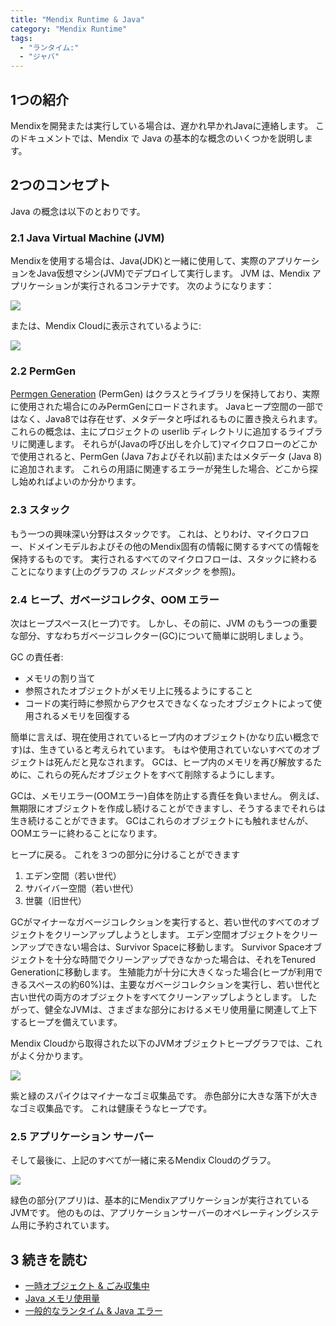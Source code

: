 ```yaml
---
title: "Mendix Runtime & Java"
category: "Mendix Runtime"
tags:
  - "ランタイム:"
  - "ジャバ"
---
```


## 1つの紹介
Mendixを開発または実行している場合は、遅かれ早かれJavaに連絡します。 このドキュメントでは、Mendix で Java の基本的な概念のいくつかを説明します。

## 2つのコンセプト
Java の概念は以下のとおりです。

### 2.1 Java Virtual Machine (JVM)
Mendixを使用する場合は、Java(JDK)と一緒に使用して、実際のアプリケーションをJava仮想マシン(JVM)でデプロイして実行します。 JVM は、Mendix アプリケーションが実行されるコンテナです。 次のようになります：

![](attachments/mendix-runtime-java/2.jpg)

または、Mendix Cloudに表示されているように:

![](attachments/mendix-runtime-java/4.jpg)

### 2.2 PermGen

[Permgen Generation](https://docs.oracle.com/javase/7/docs/webnotes/tsg/TSG-VM/html/tooldescr.html#gblmm) (PermGen) はクラスとライブラリを保持しており、実際に使用された場合にのみPermGenにロードされます。 Javaヒープ空間の一部ではなく、Java8では存在せず、メタデータと呼ばれるものに置き換えられます。 これらの概念は、主にプロジェクトの userlib ディレクトリに追加するライブラリに関連します。 それらが(Javaの呼び出しを介して)マイクロフローのどこかで使用されると、PermGen (Java 7およびそれ以前)またはメタデータ (Java 8)に追加されます。 これらの用語に関連するエラーが発生した場合、どこから探し始めればよいのか分かります。

### 2.3 スタック

もう一つの興味深い分野はスタックです。 これは、とりわけ、マイクロフロー、ドメインモデルおよびその他のMendix固有の情報に関するすべての情報を保持するものです。 実行されるすべてのマイクロフローは、スタックに終わることになります(上のグラフの *スレッドスタック* を参照)。

### 2.4 ヒープ、ガベージコレクタ、OOM エラー

次はヒープスペース(ヒープ)です。 しかし、その前に、JVM のもう一つの重要な部分、すなわちガベージコレクター(GC)について簡単に説明しましょう。

GC の責任者:

*   メモリの割り当て
*   参照されたオブジェクトがメモリ上に残るようにすること
*   コードの実行時に参照からアクセスできなくなったオブジェクトによって使用されるメモリを回復する

簡単に言えば、現在使用されているヒープ内のオブジェクト(かなり広い概念です)は、生きていると考えられています。 もはや使用されていないすべてのオブジェクトは死んだと見なされます。 GCは、ヒープ内のメモリを再び解放するために、これらの死んだオブジェクトをすべて削除するようにします。

GCは、メモリエラー(OOMエラー)自体を防止する責任を負いません。 例えば、無期限にオブジェクトを作成し続けることができますし、そうするまでそれらは生き続けることができます。 GCはこれらのオブジェクトにも触れませんが、OOMエラーに終わることになります。

ヒープに戻る。 これを３つの部分に分けることができます

1.  エデン空間（若い世代）
2.  サバイバー空間（若い世代）
3.  世襲（旧世代）

GCがマイナーなガベージコレクションを実行すると、若い世代のすべてのオブジェクトをクリーンアップしようとします。 エデン空間オブジェクトをクリーンアップできない場合は、Survivor Spaceに移動します。 Survivor Spaceオブジェクトを十分な時間でクリーンアップできなかった場合は、それをTenured Generationに移動します。 生殖能力が十分に大きくなった場合(ヒープが利用できるスペースの約60%)は、主要なガベージコレクションを実行し、若い世代と古い世代の両方のオブジェクトをすべてクリーンアップしようとします。 したがって、健全なJVMは、さまざまな部分におけるメモリ使用量に関連して上下するヒープを備えています。

Mendix Cloudから取得された以下のJVMオブジェクトヒープグラフでは、これがよく分かります。

![](attachments/mendix-runtime-java/5.jpg)

紫と緑のスパイクはマイナーなゴミ収集品です。 赤色部分に大きな落下が大きなゴミ収集品です。 これは健康そうなヒープです。

### 2.5 アプリケーション サーバー

そして最後に、上記のすべてが一緒に来るMendix Cloudのグラフ。

![](attachments/mendix-runtime-java/6.jpg)

緑色の部分(アプリ)は、基本的にMendixアプリケーションが実行されているJVMです。 他のものは、アプリケーションサーバーのオペレーティングシステム用に予約されています。

## 3 続きを読む

* [一時オブジェクト & ごみ収集中](transient-objects-garbage-collecting)
* [Java メモリ使用量](java-memory-usage)
* [一般的なランタイム & Java エラー](runtime-java-errors)

